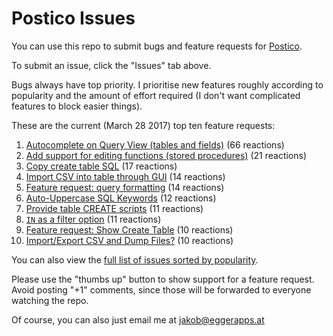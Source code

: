 # Postico Issues

You can use this repo to submit bugs and feature requests for [Postico](https://eggerapps.at/postico/).

To submit an issue, click the "Issues" tab above.

Bugs always have top priority. I prioritise new features roughly according to popularity and the amount of effort required (I don't want complicated features to block easier things).

These are the current (March 28 2017) top ten feature requests:

 1. [Autocomplete on Query View (tables and fields)](https://github.com/jakob/Postico/issues/52) (66 reactions)
 2. [Add support for editing functions (stored procedures)](https://github.com/jakob/Postico/issues/72) (21 reactions)
 3. [Copy create table SQL](https://github.com/jakob/Postico/issues/34) (17 reactions)
 4. [Import CSV into table through GUI](https://github.com/jakob/Postico/issues/68) (14 reactions)
 4. [Feature request: query formatting](https://github.com/jakob/Postico/issues/155) (14 reactions)
 6. [Auto-Uppercase SQL Keywords](https://github.com/jakob/Postico/issues/271) (12 reactions)
 7. [Provide table CREATE scripts](https://github.com/jakob/Postico/issues/192) (11 reactions)
 7. [`IN` as a filter option](https://github.com/jakob/Postico/issues/144) (11 reactions)
 9. [Feature request: Show Create Table](https://github.com/jakob/Postico/issues/293) (10 reactions)
 9. [Import/Export CSV and Dump Files?](https://github.com/jakob/Postico/issues/305) (10 reactions)

You can also view the [full list of issues sorted by popularity](https://github.com/jakob/Postico/issues?q=is%3Aissue+is%3Aopen+sort%3Areactions-%2B1-desc).

Please use the "thumbs up" button to show support for a feature request. Avoid posting "+1" comments, since those will be forwarded to everyone watching the repo.

Of course, you can also just email me at jakob@eggerapps.at
